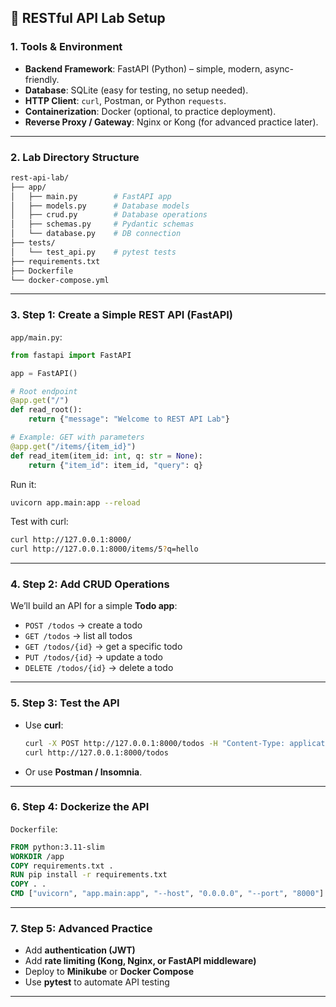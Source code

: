 ## 🔹 RESTful API Lab Setup

### **1. Tools & Environment**

* **Backend Framework**: FastAPI (Python) – simple, modern, async-friendly.
* **Database**: SQLite (easy for testing, no setup needed).
* **HTTP Client**: `curl`, Postman, or Python `requests`.
* **Containerization**: Docker (optional, to practice deployment).
* **Reverse Proxy / Gateway**: Nginx or Kong (for advanced practice later).

---

### **2. Lab Directory Structure**

```bash
rest-api-lab/
├── app/
│   ├── main.py        # FastAPI app
│   ├── models.py      # Database models
│   ├── crud.py        # Database operations
│   ├── schemas.py     # Pydantic schemas
│   └── database.py    # DB connection
├── tests/
│   └── test_api.py    # pytest tests
├── requirements.txt
├── Dockerfile
└── docker-compose.yml
```

---

### **3. Step 1: Create a Simple REST API (FastAPI)**

`app/main.py`:

```python
from fastapi import FastAPI

app = FastAPI()

# Root endpoint
@app.get("/")
def read_root():
    return {"message": "Welcome to REST API Lab"}

# Example: GET with parameters
@app.get("/items/{item_id}")
def read_item(item_id: int, q: str = None):
    return {"item_id": item_id, "query": q}
```

Run it:

```bash
uvicorn app.main:app --reload
```

Test with curl:

```bash
curl http://127.0.0.1:8000/
curl http://127.0.0.1:8000/items/5?q=hello
```

---

### **4. Step 2: Add CRUD Operations**

We’ll build an API for a simple **Todo app**:

* `POST /todos` → create a todo
* `GET /todos` → list all todos
* `GET /todos/{id}` → get a specific todo
* `PUT /todos/{id}` → update a todo
* `DELETE /todos/{id}` → delete a todo

---

### **5. Step 3: Test the API**

* Use **curl**:

  ```bash
  curl -X POST http://127.0.0.1:8000/todos -H "Content-Type: application/json" -d '{"title": "Learn REST", "completed": false}'
  curl http://127.0.0.1:8000/todos
  ```
* Or use **Postman / Insomnia**.

---

### **6. Step 4: Dockerize the API**

`Dockerfile`:

```dockerfile
FROM python:3.11-slim
WORKDIR /app
COPY requirements.txt .
RUN pip install -r requirements.txt
COPY . .
CMD ["uvicorn", "app.main:app", "--host", "0.0.0.0", "--port", "8000"]
```

---

### **7. Step 5: Advanced Practice**

* Add **authentication (JWT)**
* Add **rate limiting (Kong, Nginx, or FastAPI middleware)**
* Deploy to **Minikube** or **Docker Compose**
* Use **pytest** to automate API testing

---

